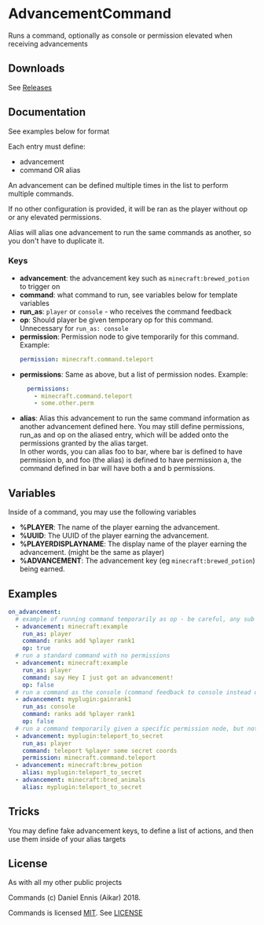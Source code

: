 # AdvancementCommand
Runs a command, optionally as console or permission elevated when receiving advancements
## Downloads
See [Releases](https://github.com/aikar/AdvancementCommand/releases)

## Documentation
See examples below for format

Each entry must define:
  - advancement
  - command OR alias

An advancement can be defined multiple times in the list to perform multiple commands.

If no other configuration is provided, it will be ran as the player without op or any elevated permissions.

Alias will alias one advancement to run the same commands as another, so you don't have to duplicate it.

### Keys
  - **advancement**: the advancement key such as `minecraft:brewed_potion` to trigger on
  - **command**: what command to run, see variables below for template variables
  - **run_as**: `player` or `console` - who receives the command feedback
  - **op**: Should player be given temporary op for this command. Unnecessary for `run_as: console`
  - **permission**: Permission node to give temporarily for this command.  Example: 
    ```yaml
    permission: minecraft.command.teleport
    ```
  - **permissions**: Same as above, but a list of permission nodes. Example:
    ```yaml
      permissions:
        - minecraft.command.teleport
        - some.other.perm
    ```
  - **alias**: Alias this advancement to run the same command information as another advancement defined here. You may still define permissions, run_as and op on the aliased entry, which will be added onto the permissions granted by the alias target.  
  In other words, you can alias foo to bar, where bar is defined to have permission b, and foo (the alias) is defined to have permission a, the command defined in bar will have both a and b permissions.
## Variables
Inside of a command, you may use the following variables
  - **%PLAYER**: The name of the player earning the advancement.
  - **%UUID**: The UUID of the player earning the advancement.
  - **%PLAYERDISPLAYNAME**: The display name of the player earning the advancement. (might be the same as player)
  - **%ADVANCEMENT**: The advancement key (eg `minecraft:brewed_potion`) being earned.

## Examples
```yaml
on_advancement:
  # example of running command temporarily as op - be careful, any sub commands of this command will have op too!
  - advancement: minecraft:example
    run_as: player
    command: ranks add %player rank1
    op: true
  # run a standard command with no permissions
  - advancement: minecraft:example
    run_as: player
    command: say Hey I just got an advancement!
    op: false
  # run a command as the console (command feedback to console instead of the player, ideal for rank changes)
  - advancement: myplugin:gainrank1
    run_as: console
    command: ranks add %player rank1
    op: false
  # run a command temporarily given a specific permission node, but not op
  - advancement: myplugin:teleport_to_secret
    run_as: player
    command: teleport %player some secret coords
    permission: minecraft.command.teleport
  - advancement: minecraft:brew_potion
    alias: myplugin:teleport_to_secret
  - advancement: minecraft:bred_animals
    alias: myplugin:teleport_to_secret
```

## Tricks
You may define fake advancement keys, to define a list of actions, and then use them
inside of your alias targets

## License
As with all my other public projects

Commands (c) Daniel Ennis (Aikar) 2018.

Commands is licensed [MIT](https://tldrlegal.com/license/mit-license). See [LICENSE](LICENSE)
